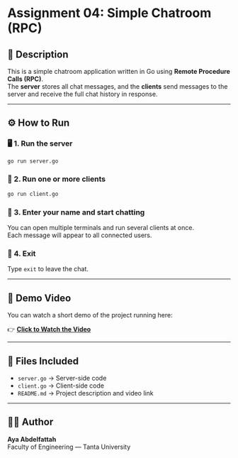 # Assignment 04: Simple Chatroom (RPC)

## 📘 Description
This is a simple chatroom application written in Go using **Remote Procedure Calls (RPC)**.  
The **server** stores all chat messages, and the **clients** send messages to the server and receive the full chat history in response.

---

## ⚙️ How to Run

### 🖥️ 1. Run the server
```bash
go run server.go
```

### 💬 2. Run one or more clients
```bash
go run client.go
```

### 👤 3. Enter your name and start chatting
You can open multiple terminals and run several clients at once.  
Each message will appear to all connected users.

### 🚪 4. Exit
Type `exit` to leave the chat.

---

## 🎥 Demo Video
You can watch a short demo of the project running here:

👉 [**Click to Watch the Video**](https://fengtantaedu-my.sharepoint.com/:v:/g/personal/ug_31094026_f-eng_tanta_edu_eg/Eeg4ycXd9C5Fr94cwBNkEKgBhDBx2c2xSl6X2fKWF_Dxtw?nav=eyJyZWZlcnJhbEluZm8iOnsicmVmZXJyYWxBcHAiOiJPbmVEcml2ZUZvckJ1c2luZXNzIiwicmVmZXJyYWxBcHBQbGF0Zm9ybSI6IldlYiIsInJlZmVycmFsTW9kZSI6InZpZXciLCJyZWZlcnJhbFZpZXciOiJNeUZpbGVzTGlua0NvcHkifX0&e=vQF5Mt)

---

## 📁 Files Included
- `server.go` → Server-side code  
- `client.go` → Client-side code  
- `README.md` → Project description and video link

---

## 🧑‍💻 Author
**Aya Abdelfattah**  
Faculty of Engineering — Tanta University